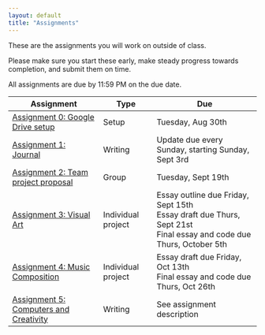 ```yaml
---
layout: default
title: "Assignments"
---
```


These are the assignments you will work on outside of class.

Please make sure you start these early, make steady progress towards completion, and submit them on time.

All assignments are due by 11:59 PM on the due date.

Assignment | Type | Due
---------- | ---- |  ---
[Assignment 0: Google Drive setup](assign00.html) | Setup | Tuesday, Aug 30th 
[Assignment 1: Journal](assign01.html) | Writing | Update due every Sunday, starting Sunday, Sept 3rd
[Assignment 2: Team project proposal](assign02.html) | Group | Tuesday, Sept 19th
[Assignment 3: Visual Art](assign03.html) | Individual project | Essay outline due Friday, Sept 15th<br>Essay draft due Thurs, Sept 21st<br>Final essay and code due Thurs, October 5th
[Assignment 4: Music Composition](assign04.html) | Individual project | Essay draft due Friday, Oct 13th<br>Final essay and code due Thurs, Oct 26th
[Assignment 5: Computers and Creativity](assign05.html) | Writing | See assignment description

